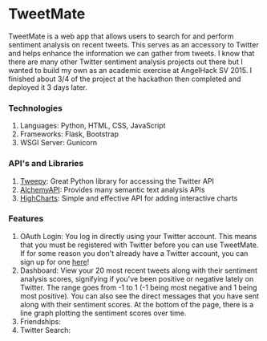 # TweetMate
TweetMate is a web app that allows users to search for and perform sentiment analysis on recent tweets. This serves as an accessory to Twitter and helps enhance the information we can gather from tweets. I know that there are many other Twitter sentiment analysis projects out there but I wanted to build my own as an academic exercise at AngelHack SV 2015. I finished about 3/4 of the project at the hackathon then completed and deployed it 3 days later.

### Technologies
1. Languages: Python, HTML, CSS, JavaScript
2. Frameworks: Flask, Bootstrap
3. WSGI Server: Gunicorn

### API's and Libraries
1. [Tweepy](http://www.tweepy.org/): Great Python library for accessing the Twitter API
2. [AlchemyAPI](http://www.alchemyapi.com/): Provides many semantic text analysis APIs
3. [HighCharts](http://www.highcharts.com/): Simple and effective API for adding interactive charts 

### Features
1. OAuth Login: You log in directly using your Twitter account. This means that you must be registered with Twitter before you can use TweetMate. If for some reason you don't already have a Twitter account, you can sign up for one [here](https://twitter.com/signup)! 
2. Dashboard: View your 20 most recent tweets along with their sentiment analysis scores, signifying if you've been positive or negative lately on Twitter. The range goes from -1 to 1 (-1 being most negative and 1 being most positive). You can also see the direct messages that you have sent along with their sentiment scores. At the bottom of the page, there is a line graph plotting the sentiment scores over time.
3. Friendships:
4. Twitter Search:
